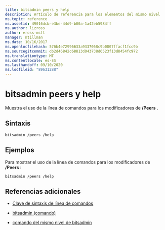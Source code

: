 ```yaml
---
title: bitsadmin peers y help
description: Artículo de referencia para los elementos del mismo nivel y el comando de ayuda, que muestra el uso de la línea de comandos para los modificadores de/Peers.
ms.topic: reference
ms.assetid: 49016dcb-e3be-44d9-b00a-1a42eb5984ff
ms.author: lizross
author: eross-msft
manager: mtillman
ms.date: 10/16/2017
ms.openlocfilehash: 576b4e72996633a9337068c9b0807ffacf1fcc9b
ms.sourcegitcommit: db2d46842c68813d043738d6523f13d8454fc972
ms.translationtype: MT
ms.contentlocale: es-ES
ms.lasthandoff: 09/10/2020
ms.locfileid: "89631288"
---
```

# <a name="bitsadmin-peers-and-help"></a>bitsadmin peers y help

Muestra el uso de la línea de comandos para los modificadores de **/Peers** .

## <a name="syntax"></a>Sintaxis

```
bitsadmin /peers /help
```

## <a name="examples"></a>Ejemplos

Para mostrar el uso de la línea de comandos para los modificadores de **/Peers** :

```
bitsadmin /peers /help
```

## <a name="additional-references"></a>Referencias adicionales

- [Clave de sintaxis de línea de comandos](command-line-syntax-key.md)

- [bitsadmin (comando)](bitsadmin.md)

- [comando del mismo nivel de bitsadmin](bitsadmin-peers.md)
